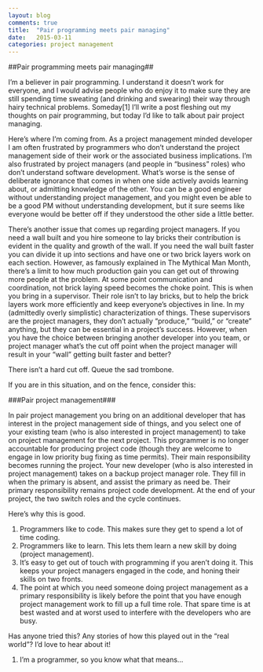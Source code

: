 ```yaml
---
layout: blog
comments: true
title:  "Pair programming meets pair managing"
date:   2015-03-11
categories: project management
---
```

##Pair programming meets pair managing##

I’m a believer in pair programming. I understand it doesn’t work for everyone, and I would advise people who do enjoy it to make sure they are still spending time sweating (and drinking and swearing) their way through hairy technical problems. Someday[1] I’ll write a post fleshing out my thoughts on pair programming, but today I’d like to talk about pair project managing.

Here’s where I’m coming from. As a project management minded developer I am often frustrated by programmers who don’t understand the project management side of their work or the associated business implications. I’m also frustrated by project managers (and people in “business” roles) who don’t understand software development. What’s worse is the sense of deliberate ignorance that comes in when one side actively avoids learning about, or admitting knowledge of the other. You can be a good engineer without understanding project management, and you might even be able to be a good PM without understanding development, but it sure seems like everyone would be better off if they understood the other side a little better.

There’s another issue that comes up regarding project managers. If you need a wall built and you hire someone to lay bricks their contribution is evident in the quality and growth of the wall. If you need the wall built faster you can divide it up into sections and have one or two brick layers work on each section. However, as famously explained in The Mythical Man Month, there’s a limit to how much production gain you can get out of throwing more people at the problem. At some point communication and coordination, not brick laying speed becomes the choke point. This is when you bring in a supervisor. Their role isn’t to lay bricks, but to help the brick layers work more efficiently and keep everyone’s objectives in line. In my (admittedly overly simplistic) characterization of things. These supervisors are the project managers, they don’t actually “produce,” “build,” or “create” anything, but they can be essential in a project’s success. However, when you have the choice between bringing another developer into you team, or project manager what’s the cut off point when the project manager will result in your “wall” getting built faster and better?

There isn’t a hard cut off. Queue the sad trombone.

If you are in this situation, and on the fence, consider this:

###Pair project management###

In pair project management you bring on an additional developer that has interest in the project management side of things, and you select one of your existing team (who is also interested in project management) to take on project management for the next project. This programmer is no longer accountable for producing project code (though they are welcome to engage in low priority bug fixing as time permits). Their main responsibility becomes running the project. Your new developer (who is also interested in project management) takes on a backup project manager role. They fill in when the primary is absent, and assist the primary as need be. Their primary responsibility remains project code development. At the end of your project, the two switch roles and the cycle continues.

Here’s why this is good.

1.  Programmers like to code. This makes sure they get to spend a lot of time coding.
2.  Programmers like to learn. This lets them learn a new skill by doing (project management).
3.  It’s easy to get out of touch with programming if you aren’t doing it. This keeps your project managers engaged in the code, and honing their skills on two fronts.
4.  The point at which you need someone doing project management as a primary responsibility is likely before the point that you have enough project management work to fill up a full time role. That spare time is at best wasted and at worst used to interfere with the developers who are busy.

Has anyone tried this? Any stories of how this played out in the “real world”? I’d love to hear about it!

1.  I’m a programmer, so you know what that means…
